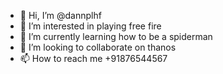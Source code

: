 - 👋 Hi, I’m @dannplhf
- 👀 I’m interested in playing free fire
- 🌱 I’m currently learning how to be a spiderman
- 💞️ I’m looking to collaborate on thanos
- 📫 How to reach me +91876544567

<!---
dannplhf/dannplhf is a ✨ special ✨ repository because its `README.md` (this file) appears on your GitHub profile.
You can click the Preview link to take a look at your changes.
--->
